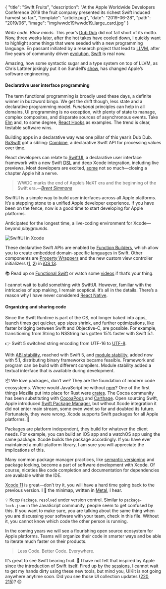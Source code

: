 {
  "title": "Swift Fruits",
  "description": "At the Apple Worldwide Developers Conference 2019 the fruit company presented its richest Swift induced harvest so far.",
  "template": "article.pug",
  "date": "2019-06-28",
  "path": "2019/06",
  "image": "img/wwdc19/wwdc19_large_card.jpg"
}

*Write code. Blow minds.* This year’s [Dub Dub](https://developer.apple.com/wwdc19/) did not fall short of its motto. Now, three weeks later, after the hot takes have cooled down, I quickly want to highlight some things that were seeded with a new programming language. En passant initiated by a research project that lead to [LLVM](https://llvm.org), after five years of community driven [evolution](https://apple.github.io/swift-evolution/), [Swift](https://swift.org) is real now.

Amazing, how some syntactic sugar and a type system on top of LLVM, as Chris Lattner jokingly put it on Sundell’s [show](https://www.swiftbysundell.com/podcast/50), has changed Apple’s software engineering.

#### Declarative user interface programming

The term functional programming is broadly used these days, a definite winner in buzzword bingo. We get the drift though, less state and a declarative programming model. *Functional* principles can help in all domains, UI programming is no exception, with plenty of state to manage, complex composites, and disparate sources of asynchronous events. Take [Elm](https://elm-lang.org) and, to some degree, [React Hooks](https://reactjs.org/docs/hooks-intro.html) as examples. The trend is clear, testable software wins.

Building apps in a declarative way was one pillar of this year’s Dub Dub. [RxSwift](https://github.com/ReactiveX/RxSwift) got a sibling: [Combine](https://developer.apple.com/documentation/combine), a declarative Swift API for processing values over time.

React developers can relate to [SwiftUI](https://developer.apple.com/xcode/swiftui/), a declarative user interface framework with a new Swift [DSL](https://forums.swift.org/t/important-evolution-discussion-of-the-new-dsl-feature-behind-swiftui/25168) and deep Xcode integration, including live previews. Most developers are excited, [some](https://twitter.com/monkeydom/status/1144172782344986624) not so much—closing a chapter Apple hit a nerve.

> WWDC marks the end of Apple’s NeXT era and the beginning of the Swift era.—*[Brent Simmons](https://inessential.com/2019/06/07/the_next_era_ends_the_swift_era_begins)*

SwiftUI is a simple way to build user interfaces across all Apple platforms. It’s a stepping stone to a unified Apple developer experience. If you have been on the fence, now is a good time to start developing for Apple platforms.

Anticipated for the longest time, a live-coding environment for Xcode—beyond *playgrounds*.

![SwiftUI in Xcode](/img/wwdc19/swiftui@1x.jpg "Xcode 11")

These declarative Swift APIs are enabled by [Function Builders](https://github.com/apple/swift-evolution/blob/9992cf3c11c2d5e0ea20bee98657d93902d5b174/proposals/XXXX-function-builders.md), which allow you to create embedded domain-specific languages in Swift. Other components are [Property Wrappers](https://github.com/DougGregor/swift-evolution/blob/property-wrappers/proposals/0258-property-wrappers.md) and the new custom view controller initializers ([1](https://developer.apple.com/documentation/uikit/uistoryboard/3213989-instantiateviewcontroller), [2](https://developer.apple.com/documentation/uikit/uistoryboard/3213989-instantiateviewcontroller)) in [iOS 13](https://developer.apple.com/documentation/ios_ipados_release_notes/ios_ipados_13_beta_2_release_notes).

📚 Read up on [Functional Swift](https://t.co/NkYwU3LE42) or watch some [videos](https://www.pointfree.co) if that’s your thing.

I cannot wait to build something with SwiftUI. However, familiar with the intricacies of app making, I remain sceptical. It’s all in the details. There’s a reason why I have never considered [React Native](https://facebook.github.io/react-native/).

#### Organizing and sharing code

Since the Swift Runtime is part of the OS, not longer baked into apps, launch times get quicker, app sizes shrink, and further optimizations, like faster bridging between Swift and Objective-C, are possible. For example, transitioning from String to NSString has gotten 15% faster with Swift 5.1.

👉 Swift 5 switched string encoding from UTF-16 to [UTF-8](https://swift.org/blog/utf8-string/).

With [ABI stability](https://swift.org/blog/abi-stability-and-more/), reached with Swift 5, and [module stability](https://forums.swift.org/t/plan-for-module-stability/14551), added now with 5.1, distributing binary frameworks became feasible. Framework and program can be build with different compilers. Module stability added a textual interface that is available during development.

📦 We love packages, don’t we? They are the foundation of modern code ecosystems. Where would JavaScript be without [npm](https://www.npmjs.com)? One of the first things Mozilla put into place for Rust were [crates](https://crates.io). The Cocoa community has been substituting with [CocoaPods](https://cocoapods.org) and [Carthage](https://github.com/Carthage/Carthage). Open sourcing Swift, Apple introduced [Swift Package Manager](https://github.com/apple/swift-package-manager), but without Xcode integration it did not enter main stream, some even went so far and doubted its future. Fortunately, they were wrong. Xcode supports Swift packages for all Apple platforms. 🍾

Packages are platform independent, they build for whatever the client needs. For example, you can build an iOS app and a watchOS app using the same package. Xcode builds the package accordingly. If you have ever maintained a multi-platform library, I am sure you will appreciate the implications of this.

Many common package manager practices, like [semantic versioning](https://semver.org) and package locking, become a part of software development with Xcode. Of course, niceties like code completion and documentation for dependencies are available within the IDE.

[Xcode 11](https://developer.apple.com/xcode/whats-new/) is great—don’t try it, you will have a hard time going back to the previous version. I 💜 the minimap, written in [Metal](https://developer.apple.com/metal/), I hear.

💡 Keep `Package.resolved` under version control. Similar to `package-lock.json` in the JavaScript community, people seem to get confused by this. If you want to make sure, you are talking about the same thing when you are discussing your software with your team, check in this file. Without it, you cannot know which code the other person is running.

In the coming years we will see a flourishing open source ecosystem for Apple platforms. Teams will organize their code in smarter ways and be able to iterate much faster on their products.

> Less Code. Better Code. Everywhere.

It’s great to see Swift bearing fruit. 🍒 I have not felt that inspired by Apple since the introduction of Swift itself. Fired up by the [sessions](https://developer.apple.com/videos/wwdc2019/), I cannot wait to get my hands dirty using these new tools, but mind you, UIKit is not going anywhere anytime soon. Did you see those UI collection updates ([220](https://developer.apple.com/videos/play/wwdc2019/220/), [215](https://developer.apple.com/videos/play/wwdc2019/215))? 😍
